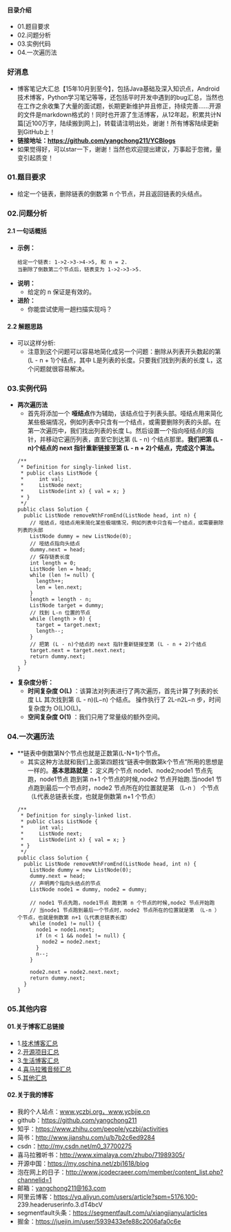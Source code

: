 #### 目录介绍
- 01.题目要求
- 02.问题分析
- 03.实例代码
- 04.一次遍历法



### 好消息
- 博客笔记大汇总【15年10月到至今】，包括Java基础及深入知识点，Android技术博客，Python学习笔记等等，还包括平时开发中遇到的bug汇总，当然也在工作之余收集了大量的面试题，长期更新维护并且修正，持续完善……开源的文件是markdown格式的！同时也开源了生活博客，从12年起，积累共计N篇[近100万字，陆续搬到网上]，转载请注明出处，谢谢！所有博客陆续更新到GitHub上！
- **链接地址：https://github.com/yangchong211/YCBlogs**
- 如果觉得好，可以star一下，谢谢！当然也欢迎提出建议，万事起于忽微，量变引起质变！




### 01.题目要求
- 给定一个链表，删除链表的倒数第 n 个节点，并且返回链表的头结点。


### 02.问题分析
#### 2.1 一句话概括
- **示例：**
    ```
    给定一个链表: 1->2->3->4->5, 和 n = 2.
    当删除了倒数第二个节点后，链表变为 1->2->3->5.
    ```
- **说明：**
    - 给定的 n 保证是有效的。
- **进阶：**
    - 你能尝试使用一趟扫描实现吗？



#### 2.2 解题思路
- 可以这样分析:
    - 注意到这个问题可以容易地简化成另一个问题：删除从列表开头数起的第 (L - n + 1)个结点，其中 L是列表的长度。只要我们找到列表的长度 L，这个问题就很容易解决。


### 03.实例代码
- **两次遍历法**
    - 首先将添加一个 **哑结点**作为辅助，该结点位于列表头部。哑结点用来简化某些极端情况，例如列表中只含有一个结点，或需要删除列表的头部。在第一次遍历中，我们找出列表的长度 L。然后设置一个指向哑结点的指针，并移动它遍历列表，直至它到达第 (L - n) 个结点那里。**我们把第 (L - n)个结点的 next 指针重新链接至第 (L - n + 2)个结点，完成这个算法。**
    ```
    /**
     * Definition for singly-linked list.
     * public class ListNode {
     *     int val;
     *     ListNode next;
     *     ListNode(int x) { val = x; }
     * }
     */
    public class Solution {
      public ListNode removeNthFromEnd(ListNode head, int n) {
        // 哑结点，哑结点用来简化某些极端情况，例如列表中只含有一个结点，或需要删除列表的头部
        ListNode dummy = new ListNode(0);
        // 哑结点指向头结点
        dummy.next = head;
        // 保存链表长度
        int length = 0;
        ListNode len = head;
        while (len != null) {
          length++;
          len = len.next;
        }
        length = length - n;
        ListNode target = dummy;
        // 找到 L-n 位置的节点
        while (length > 0) {
          target = target.next;
          length--;
        }
        // 把第 (L - n)个结点的 next 指针重新链接至第 (L - n + 2)个结点
        target.next = target.next.next;
        return dummy.next;
      }
    }
    ```
- **复杂度分析：**
    - **时间复杂度 O(L)** ：该算法对列表进行了两次遍历，首先计算了列表的长度 LL 其次找到第 (L - n)(L−n) 个结点。 操作执行了 2L-n2L−n 步，时间复杂度为 O(L)O(L)。
    - **空间复杂度 O(1)** ：我们只用了常量级的额外空间。 




### 04.一次遍历法
- **链表中倒数第N个节点也就是正数第(L-N+1)个节点。
    - 其实这种方法就和我们上面第四题找“链表中倒数第k个节点”所用的思想是一样的。**基本思路就是：**  定义两个节点 node1、node2;node1 节点先跑，node1节点 跑到第 n+1 个节点的时候,node2 节点开始跑.当node1 节点跑到最后一个节点时，node2 节点所在的位置就是第 （L-n ） 个节点（L代表总链表长度，也就是倒数第 n+1 个节点）
    ```
    /**
     * Definition for singly-linked list.
     * public class ListNode {
     *     int val;
     *     ListNode next;
     *     ListNode(int x) { val = x; }
     * }
     */
    public class Solution {
      public ListNode removeNthFromEnd(ListNode head, int n) {
        ListNode dummy = new ListNode(0);
        dummy.next = head;
        // 声明两个指向头结点的节点
        ListNode node1 = dummy, node2 = dummy;
    
        // node1 节点先跑，node1节点 跑到第 n 个节点的时候,node2 节点开始跑
        // 当node1 节点跑到最后一个节点时，node2 节点所在的位置就是第 （L-n ） 个节点，也就是倒数第 n+1（L代表总链表长度）
        while (node1 != null) {
          node1 = node1.next;
          if (n < 1 && node1 != null) {
            node2 = node2.next;
          }
          n--;
        }
    
        node2.next = node2.next.next;
        return dummy.next;
      }
    }
    ```




### 05.其他内容
#### 01.关于博客汇总链接
- 1.[技术博客汇总](https://www.jianshu.com/p/614cb839182c)
- 2.[开源项目汇总](https://blog.csdn.net/m0_37700275/article/details/80863574)
- 3.[生活博客汇总](https://blog.csdn.net/m0_37700275/article/details/79832978)
- 4.[喜马拉雅音频汇总](https://www.jianshu.com/p/f665de16d1eb)
- 5.[其他汇总](https://www.jianshu.com/p/53017c3fc75d)



#### 02.关于我的博客
- 我的个人站点：www.yczbj.org，www.ycbjie.cn
- github：https://github.com/yangchong211
- 知乎：https://www.zhihu.com/people/yczbj/activities
- 简书：http://www.jianshu.com/u/b7b2c6ed9284
- csdn：http://my.csdn.net/m0_37700275
- 喜马拉雅听书：http://www.ximalaya.com/zhubo/71989305/
- 开源中国：https://my.oschina.net/zbj1618/blog
- 泡在网上的日子：http://www.jcodecraeer.com/member/content_list.php?channelid=1
- 邮箱：yangchong211@163.com
- 阿里云博客：https://yq.aliyun.com/users/article?spm=5176.100- 239.headeruserinfo.3.dT4bcV
- segmentfault头条：https://segmentfault.com/u/xiangjianyu/articles
- 掘金：https://juejin.im/user/5939433efe88c2006afa0c6e




